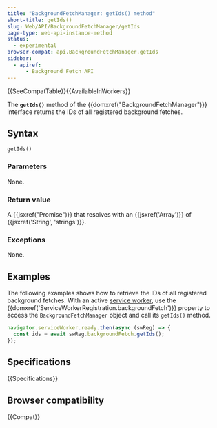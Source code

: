 ```yaml
---
title: "BackgroundFetchManager: getIds() method"
short-title: getIds()
slug: Web/API/BackgroundFetchManager/getIds
page-type: web-api-instance-method
status:
  - experimental
browser-compat: api.BackgroundFetchManager.getIds
sidebar:
  - apiref:
      - Background Fetch API
---
```


{{SeeCompatTable}}{{AvailableInWorkers}}

The **`getIds()`** method of the {{domxref("BackgroundFetchManager")}} interface returns the IDs of all registered background fetches.

## Syntax

```js-nolint
getIds()
```

### Parameters

None.

### Return value

A {{jsxref("Promise")}} that resolves with an {{jsxref('Array')}} of {{jsxref('String', 'strings')}}.

### Exceptions

None.

## Examples

The following examples shows how to retrieve the IDs of all registered background fetches. With an active [service worker](/en-US/docs/Web/API/ServiceWorker), use the {{domxref('ServiceWorkerRegistration.backgroundFetch')}} property to access the `BackgroundFetchManager` object and call its `getIds()` method.

```js
navigator.serviceWorker.ready.then(async (swReg) => {
  const ids = await swReg.backgroundFetch.getIds();
});
```

## Specifications

{{Specifications}}

## Browser compatibility

{{Compat}}
